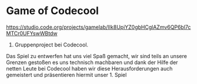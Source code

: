 # Game of Codecool
https://studio.code.org/projects/gamelab/IIk8UpiYZ0gbHCglAZmv6QP6bl7cMTCr0UFYswWBtdw


1. Gruppenproject bei Codecool.

Das Spiel zu entwerfen hat uns viel Spaß gemacht, wir sind teils an unsere Grenzen gestoßen es uns technisch machbaren und dank der Hilfe der netten Leute bei 
Codecool haben wir diese Herausforderungen auch gemeistert und präsentieren hiermit unser 1. Spiel
